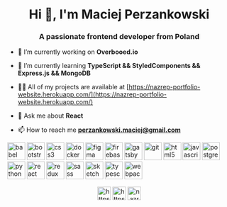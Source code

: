 <h1 align="center">Hi 👋, I'm Maciej Perzankowski</h1>
<h3 align="center">A passionate frontend developer from Poland</h3>

- 🔭 I’m currently working on **Overbooed.io**

- 🌱 I’m currently learning **TypeScript && StyledComponents && Express.js && MongoDB**

- 👨‍💻 All of my projects are available at [https://nazrep-portfolio-website.herokuapp.com/](https://nazrep-portfolio-website.herokuapp.com/)

- 💬 Ask me about **React**

- 📫 How to reach me **perzankowski.maciej@gmail.com**




<p align="left"><img src="https://www.vectorlogo.zone/logos/babeljs/babeljs-icon.svg" alt="babel" width="40" height="40"/> <img src="https://devicons.github.io/devicon/devicon.git/icons/bootstrap/bootstrap-plain.svg" alt="bootstrap" width="40" height="40"/> <img src="https://devicons.github.io/devicon/devicon.git/icons/css3/css3-original-wordmark.svg" alt="css3" width="40" height="40"/> <img src="https://devicons.github.io/devicon/devicon.git/icons/docker/docker-original-wordmark.svg" alt="docker" width="40" height="40"/> <img src="https://www.vectorlogo.zone/logos/figma/figma-icon.svg" alt="figma" width="40" height="40"/> <img src="https://www.vectorlogo.zone/logos/firebase/firebase-icon.svg" alt="firebase" width="40" height="40"/> <img src="https://www.vectorlogo.zone/logos/gatsbyjs/gatsbyjs-icon.svg" alt="gatsby" width="40" height="40"/> <img src="https://www.vectorlogo.zone/logos/git-scm/git-scm-icon.svg" alt="git" width="40" height="40"/> <img src="https://devicons.github.io/devicon/devicon.git/icons/html5/html5-original-wordmark.svg" alt="html5" width="40" height="40"/> <img src="https://devicons.github.io/devicon/devicon.git/icons/javascript/javascript-original.svg" alt="javascript" width="40" height="40"/> <img src="https://devicons.github.io/devicon/devicon.git/icons/postgresql/postgresql-original-wordmark.svg" alt="postgresql" width="40" height="40"/> <img src="https://devicons.github.io/devicon/devicon.git/icons/python/python-original.svg" alt="python" width="40" height="40"/> <img src="https://devicons.github.io/devicon/devicon.git/icons/react/react-original-wordmark.svg" alt="react" width="40" height="40"/> <img src="https://devicons.github.io/devicon/devicon.git/icons/redux/redux-original.svg" alt="redux" width="40" height="40"/> <img src="https://devicons.github.io/devicon/devicon.git/icons/sass/sass-original.svg" alt="sass" width="40" height="40"/> <img src="https://www.vectorlogo.zone/logos/sketchapp/sketchapp-icon.svg" alt="sketch" width="40" height="40"/> <img src="https://devicons.github.io/devicon/devicon.git/icons/typescript/typescript-original.svg" alt="typescript" width="40" height="40"/> <img src="https://devicons.github.io/devicon/devicon.git/icons/webpack/webpack-original.svg" alt="webpack" width="40" height="40"/></p>




<p align="center">
<a href="https://linkedin.com/in/https://www.linkedin.com/in/maciej-perzankowski/" target="blank"><img align="center" src="https://cdn.jsdelivr.net/npm/simple-icons@3.0.1/icons/linkedin.svg" alt="https://www.linkedin.com/in/maciej-perzankowski/" height="30" width="30" /></a>
<a href="https://fb.com/https://www.facebook.com/maciek.perzankowski/" target="blank"><img align="center" src="https://cdn.jsdelivr.net/npm/simple-icons@3.0.1/icons/facebook.svg" alt="https://www.facebook.com/maciek.perzankowski/" height="30" width="30" /></a>
<a href="https://instagram.com/nazrep" target="blank"><img align="center" src="https://cdn.jsdelivr.net/npm/simple-icons@3.0.1/icons/instagram.svg" alt="nazrep" height="30" width="30" /></a>
</p>


